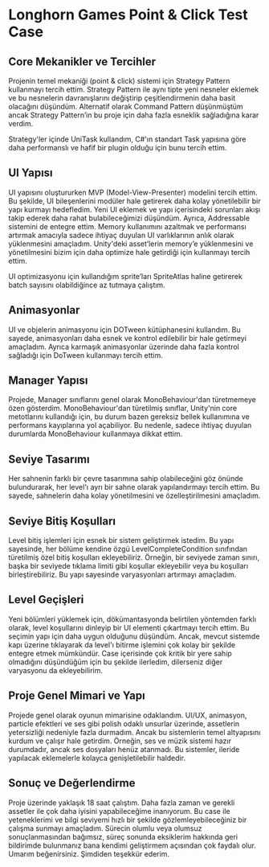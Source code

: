 # Longhorn Games Point & Click Test Case

## Core Mekanikler ve Tercihler

Projenin temel mekaniği (point & click) sistemi için Strategy Pattern kullanmayı tercih ettim. Strategy Pattern ile aynı tipte yeni nesneler eklemek ve bu nesnelerin davranışlarını değiştirip çeşitlendirmenin daha basit olacağını düşündüm. Alternatif olarak Command Pattern düşünmüştüm ancak Strategy Pattern’in bu proje için daha fazla esneklik sağladığına karar verdim.

Strategy'ler içinde UniTask kullandım, C#'ın standart Task yapısına göre daha performanslı ve hafif bir plugin olduğu için bunu tercih ettim.

## UI Yapısı

UI yapısını oluştururken MVP (Model-View-Presenter) modelini tercih ettim. Bu şekilde, UI bileşenlerini modüler hale getirerek daha kolay yönetilebilir bir yapı kurmayı hedefledim. Yeni UI eklemek ve yapı içerisindeki sorunları akışı takip ederek daha rahat bulabileceğimizi düşündüm. Ayrıca, Addressable sistemini de entegre ettim. Memory kullanımını azaltmak ve performansı artırmak amacıyla sadece ihtiyaç duyulan UI varlıklarının anlık olarak yüklenmesini amaçladım. Unity'deki asset’lerin memory’e yüklenmesini ve yönetilmesini bizim için daha optimize hale getirdiği için kullanmayı tercih ettim.

UI optimizasyonu için kullandığım sprite’ları SpriteAtlas haline getirerek batch sayısını olabildiğince az tutmaya çalıştım.

## Animasyonlar

UI ve objelerin animasyonu için DOTween kütüphanesini kullandım. Bu sayede, animasyonları daha esnek ve kontrol edilebilir bir hale getirmeyi amaçladım. Ayrıca karmaşık animasyonlar üzerinde daha fazla kontrol sağladığı için DoTween kullanmayı tercih ettim.

## Manager Yapısı

Projede, Manager sınıflarını genel olarak MonoBehaviour'dan türetmemeye özen gösterdim. MonoBehaviour'dan türetilmiş sınıflar, Unity'nin core metotlarını kullandığı için, bu durum bazen gereksiz bellek kullanımına ve performans kayıplarına yol açabiliyor. Bu nedenle, sadece ihtiyaç duyulan durumlarda MonoBehaviour kullanmaya dikkat ettim.

## Seviye Tasarımı

Her sahnenin farklı bir çevre tasarımına sahip olabileceğini göz önünde bulundurarak, her level'ı ayrı bir sahne olarak yapılandırmayı tercih ettim. Bu sayede, sahnelerin daha kolay yönetilmesini ve özelleştirilmesini amaçladım.

## Seviye Bitiş Koşulları

Level bitiş işlemleri için esnek bir sistem geliştirmek istedim. Bu yapı sayesinde, her bölüme kendine özgü LevelCompleteCondition sınıfından türetilmiş özel bitiş koşulları ekleyebiliriz. Örneğin, bir seviyede zaman sınırı, başka bir seviyede tıklama limiti gibi koşullar ekleyebilir veya bu koşulları birleştirebiliriz. Bu yapı sayesinde varyasyonları artırmayı amaçladım.

## Level Geçişleri

Yeni bölümleri yüklemek için, dökümantasyonda belirtilen yöntemden farklı olarak, level koşullarını dinleyip bir UI elementi çıkartmayı tercih ettim. Bu seçimin yapı için daha uygun olduğunu düşündüm. Ancak, mevcut sistemde kapı üzerine tıklayarak da level'ı bitirme işlemini çok kolay bir şekilde entegre etmek mümkündür. Case içerisinde çok kritik bir yere sahip olmadığını düşündüğüm için bu şekilde ilerledim, dilerseniz diğer varyasyonu da ekleyebilirim.

## Proje Genel Mimari ve Yapı

Projede genel olarak oyunun mimarisine odaklandım. UI/UX, animasyon, particle efektleri ve ses gibi polish odaklı unsurlar üzerinde, assetlerin yetersizliği nedeniyle fazla durmadım. Ancak bu sistemlerin temel altyapısını kurdum ve çalışır hale getirdim. Örneğin, ses ve müzik sistemi hazır durumdadır, ancak ses dosyaları henüz atanmadı. Bu sistemler, ileride yapılacak eklemelerle kolayca genişletilebilir haldedir.

## Sonuç ve Değerlendirme

Proje üzerinde yaklaşık 18 saat çalıştım. Daha fazla zaman ve gerekli assetler ile çok daha iyisini yapabileceğime inanıyorum. Bu case ile yeteneklerimi ve bilgi seviyemi hızlı bir şekilde gözlemleyebileceğiniz bir çalışma sunmayı amaçladım. Sürecin olumlu veya olumsuz sonuçlanmasından bağımsız, süreç sonunda eksiklerim hakkında geri bildirimde bulunmanız bana kendimi geliştirmem açısından çok faydalı olur. Umarım beğenirsiniz. Şimdiden teşekkür ederim.
